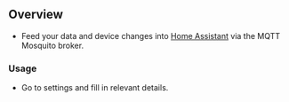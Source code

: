 ## Overview

- Feed your data and device changes into [Home Assistant](https://github.com/jokob-sk/Pi.Alert/blob/main/docs/HOME_ASSISTANT.md) via the MQTT Mosquito broker. 

### Usage

- Go to settings and fill in relevant details.


